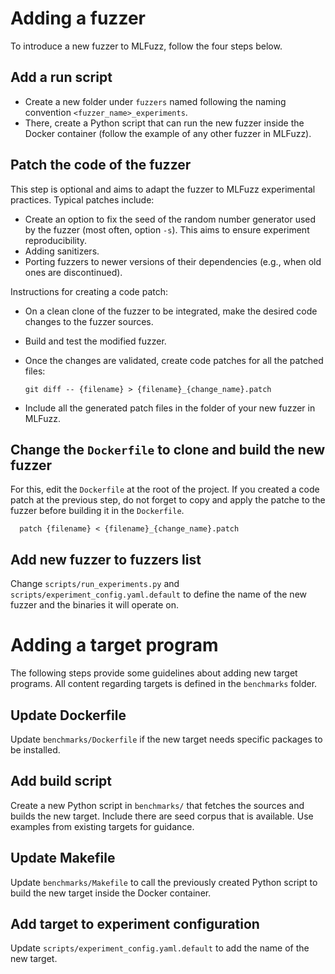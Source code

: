 # Adding a fuzzer

To introduce a new fuzzer to MLFuzz, follow the four steps below.

## Add a run script

* Create a new folder under `fuzzers` named following the naming convention `<fuzzer_name>_experiments`.
* There, create a Python script that can run the new fuzzer inside the Docker container (follow the example of any other fuzzer in MLFuzz).

## Patch the code of the fuzzer

This step is optional and aims to adapt the fuzzer to MLFuzz experimental practices.
Typical patches include:

* Create an option to fix the seed of the random number generator used by the fuzzer (most often, option `-s`). This aims to ensure experiment reproducibility.
* Adding sanitizers.
* Porting fuzzers to newer versions of their dependencies (e.g., when old ones are discontinued).

Instructions for creating a code patch:

* On a clean clone of the fuzzer to be integrated, make the desired code changes to the fuzzer sources.
* Build and test the modified fuzzer.
* Once the changes are validated, create code patches for all the patched files:

      git diff -- {filename} > {filename}_{change_name}.patch

* Include all the generated patch files in the folder of your new fuzzer in MLFuzz.

## Change the `Dockerfile` to clone and build the new fuzzer

For this, edit the `Dockerfile` at the root of the project.
If you created a code patch at the previous step, do not forget to copy and apply the patche to the fuzzer before building it in the `Dockerfile`.

      patch {filename} < {filename}_{change_name}.patch

## Add new fuzzer to fuzzers list

Change `scripts/run_experiments.py` and `scripts/experiment_config.yaml.default` to define the name of the new fuzzer and the binaries it will operate on.

# Adding a target program

The following steps provide some guidelines about adding new target programs.
All content regarding targets is defined in the `benchmarks` folder.

## Update Dockerfile

Update `benchmarks/Dockerfile` if the new target needs specific packages to be installed.

## Add build script

Create a new Python script in `benchmarks/` that fetches the sources and builds the new target.
Include there are seed corpus that is available.
Use examples from existing targets for guidance.

## Update Makefile

Update `benchmarks/Makefile` to call the previously created Python script to build the new target inside the Docker container.

## Add target to experiment configuration

Update `scripts/experiment_config.yaml.default` to add the name of the new target.
